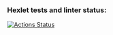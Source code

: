 ### Hexlet tests and linter status:
[![Actions Status](https://github.com/VasilievPavelP/frontend-project-46/workflows/hexlet-check/badge.svg)](https://github.com/VasilievPavelP/frontend-project-46/actions)